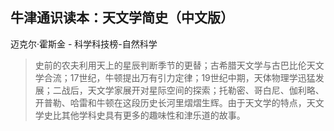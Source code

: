 ## 牛津通识读本：天文学简史（中文版）

迈克尔·霍斯金  -  科学科技榜-自然科学

> 史前的农夫利用天上的星辰判断季节的更替；古希腊天文学与古巴比伦天文学合流；17世纪，牛顿提出万有引力定律；19世纪中期，天体物理学迅猛发展；二战后，天文学家展开对星际空间的探索；托勒密、哥白尼、伽利略、开普勒、哈雷和牛顿在这段历史长河里熠熠生辉。由于天文学的特点，天文学史比其他学科史具有更多的趣味性和津乐道的故事。
